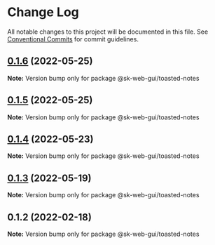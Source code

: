 # Change Log

All notable changes to this project will be documented in this file.
See [Conventional Commits](https://conventionalcommits.org) for commit guidelines.

## [0.1.6](https://github.com/Sundsvallskommun/web-shared-components/compare/@sk-web-gui/toasted-notes@0.1.5...@sk-web-gui/toasted-notes@0.1.6) (2022-05-25)

**Note:** Version bump only for package @sk-web-gui/toasted-notes





## [0.1.5](https://github.com/Sundsvallskommun/web-shared-components/compare/@sk-web-gui/toasted-notes@0.1.4...@sk-web-gui/toasted-notes@0.1.5) (2022-05-25)

**Note:** Version bump only for package @sk-web-gui/toasted-notes





## [0.1.4](https://github.com/Sundsvallskommun/web-shared-components/compare/@sk-web-gui/toasted-notes@0.1.3...@sk-web-gui/toasted-notes@0.1.4) (2022-05-23)

**Note:** Version bump only for package @sk-web-gui/toasted-notes





## [0.1.3](https://github.com/Sundsvallskommun/web-shared-components/compare/@sk-web-gui/toasted-notes@0.1.2...@sk-web-gui/toasted-notes@0.1.3) (2022-05-19)

**Note:** Version bump only for package @sk-web-gui/toasted-notes





## 0.1.2 (2022-02-18)

**Note:** Version bump only for package @sk-web-gui/toasted-notes
